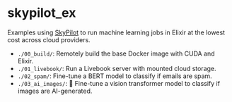 # skypilot_ex

Examples using [SkyPilot](https://github.com/skypilot-org/skypilot) to run machine learning jobs in Elixir at the lowest cost across cloud providers.

- `./00_build/`: Remotely build the base Docker image with CUDA and Elixir.
- `./01_livebook/`: Run a Livebook server with mounted cloud storage.
- `./02_spam/`: Fine-tune a BERT model to classify if emails are spam.
- `./03_ai_images/`: :construction: Fine-tune a vision transformer model to classify if images are AI-generated.
